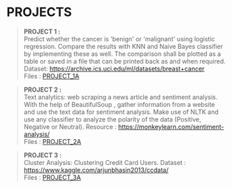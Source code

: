 # PROJECTS                                                                         

> <b>PROJECT 1 :</b><br>
Predict whether the cancer is 'benign' or 'malignant' using logistic regression. Compare the results with KNN and Naive Bayes classifier by implementing these as well. The comparison shall be plotted as a table or saved in a file that can be printed back as and when required.                                                             Dataset: https://archive.ics.uci.edu/ml/datasets/breast+cancer
<br>Files : <a href = "https://github.com/Octothrop/Internship_4NM21CS024/tree/main/PROJECT_3">PROJECT_1A</a>

> <b>PROJECT 2 :</b><br>
Text analytics: web scraping a news article and sentiment analysis. With the help of BeautifulSoup , gather information from a website and use the text data for sentiment analysis. Make use of NLTK and use any classifier to analyze the polarity of the data (Positive, Negative or Neutral).                                   Resource : https://monkeylearn.com/sentiment-analysis/
<br>Files : <a href = "https://github.com/Octothrop/Internship_4NM21CS024/tree/main/PROJECT_2">PROJECT_2A</a>

> <b>PROJECT 3 :</b><br>
Cluster Analysis: Clustering Credit Card Users.                                                                                                                         Dataset : https://www.kaggle.com/arjunbhasin2013/ccdata/
<br>Files : <a href = "https://github.com/Octothrop/Internship_4NM21CS024/tree/main/PROJECT_3">PROJECT_3A</a>
